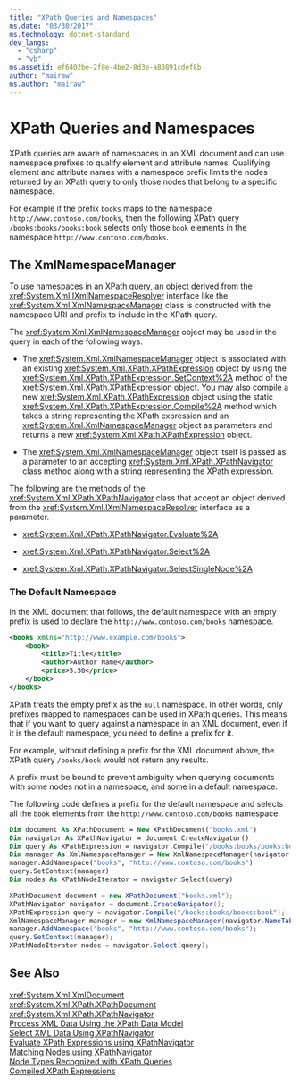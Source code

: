 ```yaml
---
title: "XPath Queries and Namespaces"
ms.date: "03/30/2017"
ms.technology: dotnet-standard
dev_langs: 
  - "csharp"
  - "vb"
ms.assetid: ef6402be-2f8e-4be2-8d3e-a80891cdef8b
author: "mairaw"
ms.author: "mairaw"
---
```

# XPath Queries and Namespaces
XPath queries are aware of namespaces in an XML document and can use namespace prefixes to qualify element and attribute names. Qualifying element and attribute names with a namespace prefix limits the nodes returned by an XPath query to only those nodes that belong to a specific namespace.  
  
 For example if the prefix `books` maps to the namespace `http://www.contoso.com/books`, then the following XPath query `/books:books/books:book` selects only those `book` elements in the namespace `http://www.contoso.com/books`.  
  
## The XmlNamespaceManager  
 To use namespaces in an XPath query, an object derived from the <xref:System.Xml.IXmlNamespaceResolver> interface like the <xref:System.Xml.XmlNamespaceManager> class is constructed with the namespace URI and prefix to include in the XPath query.  
  
 The <xref:System.Xml.XmlNamespaceManager> object may be used in the query in each of the following ways.  
  
- The <xref:System.Xml.XmlNamespaceManager> object is associated with an existing <xref:System.Xml.XPath.XPathExpression> object by using the <xref:System.Xml.XPath.XPathExpression.SetContext%2A> method of the <xref:System.Xml.XPath.XPathExpression> object. You may also compile a new <xref:System.Xml.XPath.XPathExpression> object using the static <xref:System.Xml.XPath.XPathExpression.Compile%2A> method which takes a string representing the XPath expression and an <xref:System.Xml.XmlNamespaceManager> object as parameters and returns a new <xref:System.Xml.XPath.XPathExpression> object.  
  
- The <xref:System.Xml.XmlNamespaceManager> object itself is passed as a parameter to an accepting <xref:System.Xml.XPath.XPathNavigator> class method along with a string representing the XPath expression.  
  
 The following are the methods of the <xref:System.Xml.XPath.XPathNavigator> class that accept an object derived from the <xref:System.Xml.IXmlNamespaceResolver> interface as a parameter.  
  
- <xref:System.Xml.XPath.XPathNavigator.Evaluate%2A>  
  
- <xref:System.Xml.XPath.XPathNavigator.Select%2A>  
  
- <xref:System.Xml.XPath.XPathNavigator.SelectSingleNode%2A>  
  
### The Default Namespace  
 In the XML document that follows, the default namespace with an empty prefix is used to declare the `http://www.contoso.com/books` namespace.  
  
```xml  
<books xmlns="http://www.example.com/books">  
    <book>  
        <title>Title</title>  
        <author>Author Name</author>  
        <price>5.50</price>  
    </book>  
</books>  
```  
  
 XPath treats the empty prefix as the `null` namespace. In other words, only prefixes mapped to namespaces can be used in XPath queries. This means that if you want to query against a namespace in an XML document, even if it is the default namespace, you need to define a prefix for it.  
  
 For example, without defining a prefix for the XML document above, the XPath query `/books/book` would not return any results.  
  
 A prefix must be bound to prevent ambiguity when querying documents with some nodes not in a namespace, and some in a default namespace.  
  
 The following code defines a prefix for the default namespace and selects all the `book` elements from the `http://www.contoso.com/books` namespace.  
  
```vb  
Dim document As XPathDocument = New XPathDocument("books.xml")  
Dim navigator As XPathNavigator = document.CreateNavigator()  
Dim query As XPathExpression = navigator.Compile("/books:books/books:book")  
Dim manager As XmlNamespaceManager = New XmlNamespaceManager(navigator.NameTable)  
manager.AddNamespace("books", "http://www.contoso.com/books")  
query.SetContext(manager)  
Dim nodes As XPathNodeIterator = navigator.Select(query)  
```  
  
```csharp  
XPathDocument document = new XPathDocument("books.xml");  
XPathNavigator navigator = document.CreateNavigator();  
XPathExpression query = navigator.Compile("/books:books/books:book");  
XmlNamespaceManager manager = new XmlNamespaceManager(navigator.NameTable);  
manager.AddNamespace("books", "http://www.contoso.com/books");  
query.SetContext(manager);  
XPathNodeIterator nodes = navigator.Select(query);  
```  
  
## See Also  
 <xref:System.Xml.XmlDocument>  
 <xref:System.Xml.XPath.XPathDocument>  
 <xref:System.Xml.XPath.XPathNavigator>  
 [Process XML Data Using the XPath Data Model](../../../../docs/standard/data/xml/process-xml-data-using-the-xpath-data-model.md)  
 [Select XML Data Using XPathNavigator](../../../../docs/standard/data/xml/select-xml-data-using-xpathnavigator.md)  
 [Evaluate XPath Expressions using XPathNavigator](../../../../docs/standard/data/xml/evaluate-xpath-expressions-using-xpathnavigator.md)  
 [Matching Nodes using XPathNavigator](../../../../docs/standard/data/xml/matching-nodes-using-xpathnavigator.md)  
 [Node Types Recognized with XPath Queries](../../../../docs/standard/data/xml/node-types-recognized-with-xpath-queries.md)  
 [Compiled XPath Expressions](../../../../docs/standard/data/xml/compiled-xpath-expressions.md)

